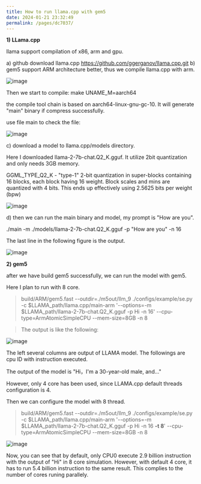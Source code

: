 ```yaml
---
title: How to run llama.cpp with gem5
date: 2024-01-21 23:32:49
permalink: /pages/dc7037/
---
```


**1) LLama.cpp**

llama support compilation of x86, arm and gpu.

a) github download llama.cpp
https://github.com/ggerganov/llama.cpp.git
b) gem5 support ARM architecture better, thus we compile llama.cpp with arm.

![image](https://github.com/hitqshao/qishao-notes/assets/23403286/4bff59c8-4554-404b-a73f-73780860d6d5)

Then we start to compile:
make UNAME_M=aarch64

the compile tool chain is based on aarch64-linux-gnu-gc-10. It will generate "main" binary if compress successfully.

use file main to check the file:

![image](https://github.com/hitqshao/qishao-notes/assets/23403286/563b9fe1-681c-46cf-9eae-c332bc5f3aa1)

c) download a model to llama.cpp/models directory.

Here I downloaded llama-2-7b-chat.Q2_K.gguf. It utilize 2bit quantization and only needs 3GB memory.

GGML_TYPE_Q2_K - "type-1" 2-bit quantization in super-blocks containing 16 blocks, each block having 16 weight. Block scales and mins are quantized with 4 bits. This ends up effectively using 2.5625 bits per weight (bpw)


![image](https://github.com/hitqshao/qishao-notes/assets/23403286/d7ac5770-c955-479d-82b0-e87c09a3b347)

d) then we can run the main binary and model, my prompt is "How are you".

./main  -m ./models/llama-2-7b-chat.Q2_K.gguf -p "How are you" -n 16

The last line in the following figure is the output.

![image](https://github.com/hitqshao/qishao-notes/assets/23403286/bb225f87-1c44-46b5-940c-7634c9bdcc24)

**2) gem5**

after we have build gem5 successfully, we can run the model with gem5.

Here I plan to run with 8 core.

>build/ARM/gem5.fast 
>--outdir=./m5out/llm_9 
>./configs/example/se.py -c
>$LLAMA_path/llama.cpp/main-arm 
>'--options=-m $LLAMA_path/llama-2-7b-chat.Q2_K.gguf -p Hi -n 16' 
>--cpu-type=ArmAtomicSimpleCPU --mem-size=8GB -n 8

>The output is like the following:

![image](https://github.com/hitqshao/qishao-notes/assets/23403286/bba1eb42-4df2-4199-814f-2fe556959a6f)

The left several columns are output of LLAMA model. The followings are cpu ID with instruction executed.

The output of the model is "Hi，I'm a 30-year-old male, and..."

However, only 4 core has been used, since LLAMA.cpp default threads configuration is 4.

Then we can configure the model with 8 thread.

>build/ARM/gem5.fast
>--outdir=./m5out/llm_9 
>./configs/example/se.py -c
>$LLAMA_path/llama.cpp/main-arm 
>'--options=-m $LLAMA_path/llama-2-7b-chat.Q2_K.gguf -p Hi -n 16 **-t 8**' 
>--cpu-type=ArmAtomicSimpleCPU --mem-size=8GB -n 8

![image](https://github.com/hitqshao/qishao-notes/assets/23403286/26bedfc9-2b30-4f76-8eba-535159bc0749)

Now, you can see that by default, only CPU0 execute 2.9 billion instruction with the output of "Hi" in 8 core simulation. 
However, with default 4 core, it has to run 5.4 billion instruction to the same result. This complies to the number of cores runing parallely.

